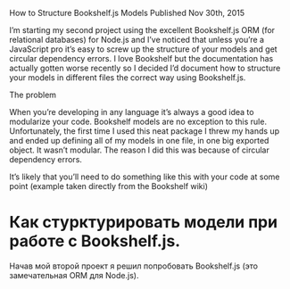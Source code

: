 How to Structure Bookshelf.js Models
Published Nov 30th, 2015

I’m starting my second project using the excellent Bookshelf.js ORM (for relational databases) for Node.js and I’ve noticed that unless you’re a JavaScript pro it’s easy to screw up the structure of your models and get circular dependency errors. I love Bookshelf but the documentation has actually gotten worse recently so I decided I’d document how to structure your models in different files the correct way using Bookshelf.js.

The problem

When you’re developing in any language it’s always a good idea to modularize your code. Bookshelf models are no exception to this rule. Unfortunately, the first time I used this neat package I threw my hands up and ended up defining all of my models in one file, in one big exported object. It wasn’t modular. The reason I did this was because of circular dependency errors.

It’s likely that you’ll need to do something like this with your code at some point (example taken directly from the Bookshelf wiki)

# Как стурктурировать модели при работе с Bookshelf.js.

Начав мой второй проект я решил попробовать Bookshelf.js (это замечательная ORM для Node.js).
